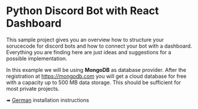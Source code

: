 # Python Discord Bot with React Dashboard
This sample project gives you an overview how to structure your sorucecode for discord bots and how to connect your bot with a dashboard. Everything you are finding here are just ideas and suggestions for a possible implementation.

In this example we will be using **MongoDB** as database provider. After the registration at https://mongodb.com you will get a cloud database for free with a capacity up to 500 MB data storage. This should be sufficient for most private projects.

➠ [German](README.de.md) installation instructions